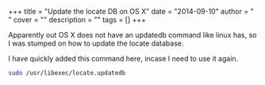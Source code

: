 
+++
title = "Update the locate DB on OS X"
date = "2014-09-10"
author = " "
cover = ""
description = ""
tags = []
+++

Apparently out OS X does not have an updatedb command like linux has, so I was stumped on how to update the locate database.

 I have quickly added this command here, incase I need to use it again.

```bash
sudo /usr/libexec/locate.updatedb 
```


